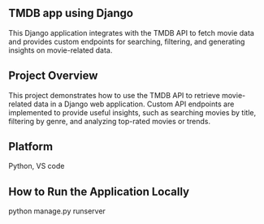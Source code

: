 ## TMDB app using Django

This Django application integrates with the TMDB API to fetch movie data and provides custom endpoints for searching, filtering, and generating insights on movie-related data.

## Project Overview

This project demonstrates how to use the TMDB API to retrieve movie-related data in a Django web application. Custom API endpoints are implemented to provide useful insights, 
such as searching movies by title, filtering by genre, and analyzing top-rated movies or trends.
## Platform
Python,
VS code

## How to Run the Application Locally

python manage.py runserver
